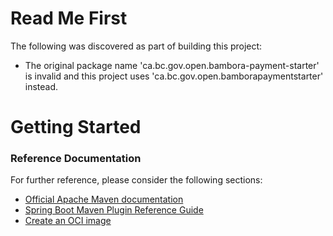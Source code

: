 # Read Me First
The following was discovered as part of building this project:

* The original package name 'ca.bc.gov.open.bambora-payment-starter' is invalid and this project uses 'ca.bc.gov.open.bamborapaymentstarter' instead.

# Getting Started

### Reference Documentation
For further reference, please consider the following sections:

* [Official Apache Maven documentation](https://maven.apache.org/guides/index.html)
* [Spring Boot Maven Plugin Reference Guide](https://docs.spring.io/spring-boot/docs/2.3.3.RELEASE/maven-plugin/reference/html/)
* [Create an OCI image](https://docs.spring.io/spring-boot/docs/2.3.3.RELEASE/maven-plugin/reference/html/#build-image)

